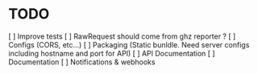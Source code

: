 # TODO

[ ] Improve tests
[ ] RawRequest should come from ghz reporter ?
[ ] Configs (CORS, etc...)
[ ] Packaging (Static bunldle. Need server configs including hostname and port for API)
[ ] API Documentation
[ ] Documentation
[ ] Notifications & webhooks
